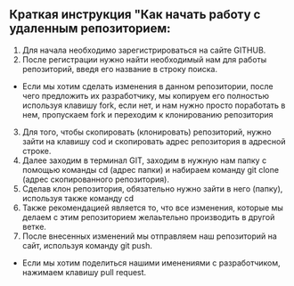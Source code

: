 ## Краткая инструкция "Как начать работу с удаленным репозиторием:

1. Для начала необходимо зарегистрироваться на сайте GITHUB.
2. После регистрации нужно найти необходимый нам для работы репозиторий, введя его название в строку поиска.
* Если мы хотим сделать изменения в данном репозитории, после чего предложить их разработчику, мы копируем его полностью используя клавишу fork, если нет, и нам нужно просто поработать в нем, пропускаем fork и переходим к клонированию репозитория
 3. Для того, чтобы скопировать (клонировать) репозиторий, нужно зайти на клавишу cod и скопировать адрес репозитория в адресной строке.
 4. Далее заходим в терминал GIT, заходим в нужную нам папку с помощью команды cd (адрес папки) и набираем команду git clone (адрес скопированного репозитория).
 5. Сделав клон репозитория, обязательно нужно зайти в него (папку), используя также команду cd 
 6. Также рекомендацией является то, что все изменения, которые мы делаем с этим репозиторием желаьтельно производить в другой ветке. 
 7. После внесенных изменений мы отправляем наш репозиторий на сайт, используя команду git push.
 * Если мы хотим поделиться нашими именениями с разработчиком, нажимаем клавишу pull request.

